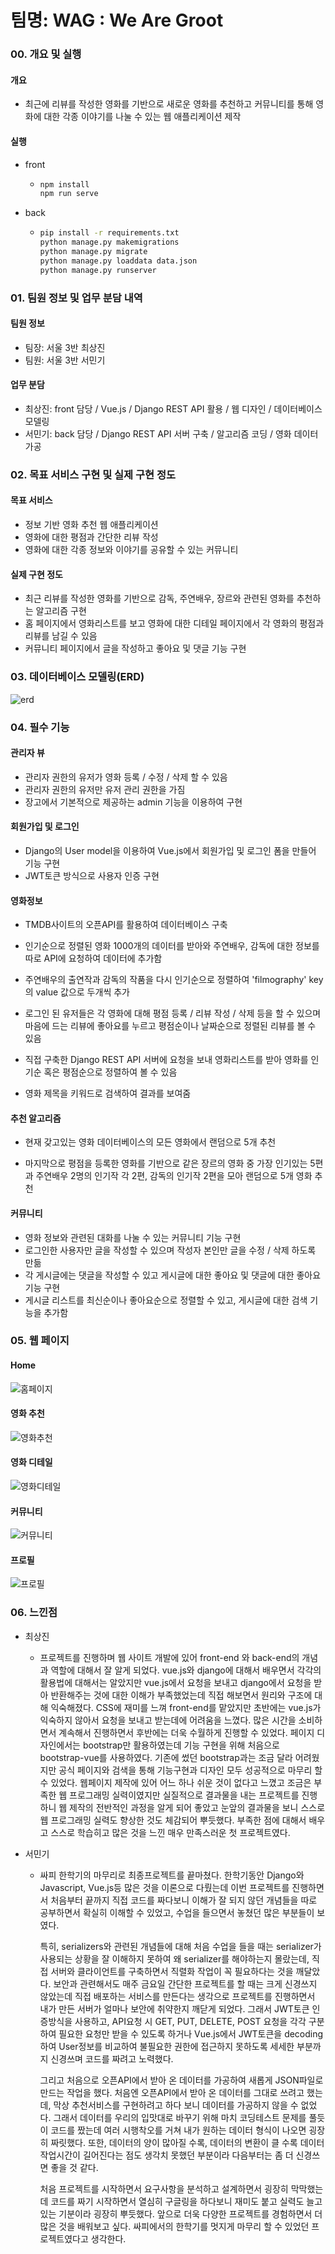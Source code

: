 # 팀명: WAG : We Are Groot



### 00. 개요 및 실행

#### 개요

- 최근에 리뷰를 작성한 영화를 기반으로 새로운 영화를 추천하고 커뮤니티를 통해 영화에 대한 각종 이야기를 나눌 수 있는 웹 애플리케이션 제작

#### 실행

- front

  - ```bash
    npm install
    npm run serve
    ```

- back

  - ```bash
    pip install -r requirements.txt
    python manage.py makemigrations
    python manage.py migrate
    python manage.py loaddata data.json
    python manage.py runserver
    ```
    
    

### 01. 팀원 정보 및 업무 분담 내역

#### 팀원 정보

- 팀장: 서울 3반 최상진
- 팀원: 서울 3반 서민기

#### 업무 분담

- 최상진: front 담당 / Vue.js / Django REST API 활용 / 웹 디자인 / 데이터베이스 모델링
- 서민기: back 담당 / Django REST API 서버 구축 / 알고리즘 코딩 / 영화 데이터 가공



### 02. 목표 서비스 구현 및 실제 구현 정도

#### 목표 서비스

- 정보 기반 영화 추천 웹 애플리케이션
- 영화에 대한 평점과 간단한 리뷰 작성
- 영화에 대한 각종 정보와 이야기를 공유할 수 있는 커뮤니티

#### 실제 구현 정도

- 최근 리뷰를 작성한 영화를 기반으로 감독, 주연배우, 장르와 관련된 영화를 추천하는 알고리즘 구현
- 홈 페이지에서 영화리스트를 보고 영화에 대한 디테일 페이지에서 각 영화의 평점과 리뷰를 남길 수 있음
- 커뮤니티 페이지에서 글을 작성하고 좋아요 및 댓글 기능 구현



### 03. 데이터베이스 모델링(ERD)

![erd](README.assets/erd.jpg)

### 04. 필수 기능

#### 관리자 뷰

- 관리자 권한의 유저가 영화 등록 / 수정 / 삭제 할 수 있음
- 관리자 권한의 유저만 유저 관리 권한을 가짐
- 장고에서 기본적으로 제공하는 admin 기능을 이용하여 구현

#### 회원가입 및 로그인

- Django의 User model을 이용하여 Vue.js에서 회원가입 및 로그인 폼을 만들어 기능 구현
- JWT토큰 방식으로 사용자 인증 구현

#### 영화정보

- TMDB사이트의 오픈API를 활용하여 데이터베이스 구축
- 인기순으로 정렬된 영화 1000개의 데이터를 받아와 주연배우, 감독에 대한 정보를 따로 API에 요청하여 데이터에 추가함
- 주연배우의 출연작과 감독의 작품을 다시 인기순으로 정렬하여 'filmography' key의 value 값으로 두개씩 추가
- 로그인 된 유저들은 각 영화에 대해 평점 등록 / 리뷰 작성 / 삭제 등을 할 수 있으며 마음에 드는 리뷰에 좋아요를 누르고 평점순이나 날짜순으로 정렬된 리뷰를 볼 수 있음

- 직접 구축한 Django REST API 서버에 요청을 보내 영화리스트를 받아 영화를 인기순 혹은 평점순으로 정렬하여 볼 수 있음
- 영화 제목을 키워드로 검색하여 결과를 보여줌

#### 추천 알고리즘

- 현재 갖고있는 영화 데이터베이스의 모든 영화에서 랜덤으로 5개 추천

- 마지막으로 평점을 등록한 영화를 기반으로 같은 장르의 영화 중 가장 인기있는 5편과 주연배우 2명의 인기작 각 2편, 감독의 인기작 2편을 모아 랜덤으로 5개 영화 추천

  

#### 커뮤니티

- 영화 정보와 관련된 대화를 나눌 수 있는 커뮤니티 기능 구현
- 로그인한 사용자만 글을 작성할 수 있으며 작성자 본인만 글을 수정 / 삭제 하도록 만듦
- 각 게시글에는 댓글을 작성할 수 있고 게시글에 대한 좋아요 및 댓글에 대한 좋아요 기능 구현
- 게시글 리스트를 최신순이나 좋아요순으로 정렬할 수 있고, 게시글에 대한 검색 기능을 추가함



### 05. 웹 페이지 

#### Home

![홈페이지](README.assets/홈페이지.png)



#### 영화 추천

![영화추천](README.assets/영화추천.png)



#### 영화 디테일

![영화디테일](README.assets/영화디테일.png)



#### 커뮤니티

![커뮤니티](README.assets/커뮤니티.png)



#### 프로필

![프로필](README.assets/프로필.png)



### 06. 느낀점

- 최상진
  - 프로젝트를 진행하며 웹 사이트 개발에 있어 front-end 와 back-end의 개념과 역할에 대해서 잘 알게 되었다. vue.js와 django에 대해서 배우면서 각각의 활용법에 대해서는 알았지만 vue.js에서 요청을 보내고 django에서 요청을 받아 반환해주는 것에 대한 이해가 부족했었는데 직접 해보면서 원리와 구조에 대해 익숙해졌다. CSS에 재미를 느껴 front-end를 맡았지만 초반에는 vue.js가 익숙하지 않아서 요청을 보내고 받는데에 어려움을 느꼈다.  많은 시간을 소비하면서 계속해서 진행하면서 후반에는 더욱 수월하게 진행할 수 있었다.
    페이지 디자인에서는 bootstrap만 활용하였는데 기능 구현을 위해 처음으로 bootstrap-vue를 사용하였다. 기존에 썼던 bootstrap과는 조금 달라 어려웠지만 공식 페이지와 검색을 통해 기능구현과 디자인 모두 성공적으로 마무리 할 수 있었다.
    웹페이지 제작에 있어 어느 하나 쉬운 것이 없다고 느꼈고 조금은 부족한 웹 프로그래밍 실력이였지만 실질적으로 결과물을 내는 프로젝트를 진행하니 웹 제작의 전반적인 과정을 알게 되어 좋았고 눈앞의 결과물을 보니 스스로 웹 프로그래밍 실력도 향상한 것도 체감되어 뿌듯했다. 부족한 점에 대해서 배우고 스스로 학습히고 많은 것을 느낀 매우 만족스러운 첫 프로젝트였다.
    
- 서민기
  - 싸피 한학기의 마무리로 최종프로젝트를 끝마쳤다. 한학기동안 Django와 Javascript, Vue.js등 많은 것을 이론으로 다뤘는데 이번 프로젝트를 진행하면서 처음부터 끝까지 직접 코드를 짜다보니 이해가 잘 되지 않던 개념들을 따로 공부하면서 확실히 이해할 수 있었고, 수업을 들으면서 놓쳤던 많은 부분들이 보였다. 
  
    특히, serializers와 관련된 개념들에 대해 처음 수업을 들을 때는 serializer가 사용되는 상황을 잘 이해하지 못하여 왜 serializer를 해야하는지 몰랐는데, 직접 서버와 클라이언트를 구축하면서 직렬화 작업이 꼭 필요하다는 것을 깨달았다. 보안과 관련해서도 매주 금요일 간단한 프로젝트를 할 때는 크게 신경쓰지 않았는데 직접 배포하는 서비스를 만든다는 생각으로 프로젝트를 진행하면서 내가 만든 서버가 얼마나 보안에 취약한지 깨닫게 되었다. 그래서  JWT토큰 인증방식을 사용하고, API요청 시 GET, PUT, DELETE, POST 요청을 각각 구분하여 필요한 요청만 받을 수 있도록 하거나 Vue.js에서 JWT토큰을 decoding 하여 User정보를 비교하여 불필요한 권한에 접근하지 못하도록 세세한 부분까지 신경쓰며 코드를 짜려고 노력했다.
  
    그리고 처음으로 오픈API에서 받아 온 데이터를 가공하여 새롭게 JSON파일로 만드는 작업을 했다. 처음엔 오픈API에서 받아 온 데이터를 그대로 쓰려고 했는데, 막상 추천서비스를 구현하려고 하다 보니 데이터를 가공하지 않을 수 없었다. 그래서 데이터를 우리의 입맛대로 바꾸기 위해 마치 코딩테스트 문제를 풀듯이 코드를 짰는데 여러 시행착오를 거쳐 내가 원하는 데이터 형식이 나오면 굉장히 짜릿했다. 또한, 데이터의 양이 많아질 수록, 데이터의 변환이 클 수록 데이터 작업시간이 길어진다는 점도 생각치 못했던 부분이라 다음부터는 좀 더 신경쓰면 좋을 것 같다.
  
    처음 프로젝트를 시작하면서 요구사항을 분석하고 설계하면서 굉장히 막막했는데 코드를 짜기 시작하면서 열심히 구글링을 하다보니 재미도 붙고 실력도 늘고있는 기분이라 굉장히 뿌듯했다. 앞으로 더욱 다양한 프로젝트를 경험하면서 더 많은 것을 배워보고 싶다. 싸피에서의 한학기를 멋지게 마무리 할 수 있었던 프로젝트였다고 생각한다.